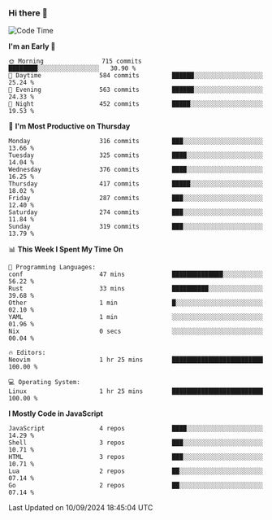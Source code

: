 ### Hi there 👋
<!--START_SECTION:waka-->
![Code Time](http://img.shields.io/badge/Code%20Time-337%20hrs%2032%20mins-blue)

**I'm an Early 🐤** 

```text
🌞 Morning                715 commits         ████████░░░░░░░░░░░░░░░░░   30.90 % 
🌆 Daytime                584 commits         ██████░░░░░░░░░░░░░░░░░░░   25.24 % 
🌃 Evening                563 commits         ██████░░░░░░░░░░░░░░░░░░░   24.33 % 
🌙 Night                  452 commits         █████░░░░░░░░░░░░░░░░░░░░   19.53 % 
```
📅 **I'm Most Productive on Thursday** 

```text
Monday                   316 commits         ███░░░░░░░░░░░░░░░░░░░░░░   13.66 % 
Tuesday                  325 commits         ████░░░░░░░░░░░░░░░░░░░░░   14.04 % 
Wednesday                376 commits         ████░░░░░░░░░░░░░░░░░░░░░   16.25 % 
Thursday                 417 commits         █████░░░░░░░░░░░░░░░░░░░░   18.02 % 
Friday                   287 commits         ███░░░░░░░░░░░░░░░░░░░░░░   12.40 % 
Saturday                 274 commits         ███░░░░░░░░░░░░░░░░░░░░░░   11.84 % 
Sunday                   319 commits         ███░░░░░░░░░░░░░░░░░░░░░░   13.79 % 
```


📊 **This Week I Spent My Time On** 

```text
💬 Programming Languages: 
conf                     47 mins             ██████████████░░░░░░░░░░░   56.22 % 
Rust                     33 mins             ██████████░░░░░░░░░░░░░░░   39.68 % 
Other                    1 min               █░░░░░░░░░░░░░░░░░░░░░░░░   02.10 % 
YAML                     1 min               ░░░░░░░░░░░░░░░░░░░░░░░░░   01.96 % 
Nix                      0 secs              ░░░░░░░░░░░░░░░░░░░░░░░░░   00.04 % 

🔥 Editors: 
Neovim                   1 hr 25 mins        █████████████████████████   100.00 % 

💻 Operating System: 
Linux                    1 hr 25 mins        █████████████████████████   100.00 % 
```

**I Mostly Code in JavaScript** 

```text
JavaScript               4 repos             ████░░░░░░░░░░░░░░░░░░░░░   14.29 % 
Shell                    3 repos             ███░░░░░░░░░░░░░░░░░░░░░░   10.71 % 
HTML                     3 repos             ███░░░░░░░░░░░░░░░░░░░░░░   10.71 % 
Lua                      2 repos             ██░░░░░░░░░░░░░░░░░░░░░░░   07.14 % 
Go                       2 repos             ██░░░░░░░░░░░░░░░░░░░░░░░   07.14 % 
```




 Last Updated on 10/09/2024 18:45:04 UTC
<!--END_SECTION:waka-->

<!--
**YoganshSharma/YoganshSharma** is a ✨ _special_ ✨ repository because its `README.md` (this file) appears on your GitHub profile.

Here are some ideas to get you started:

- 🔭 I’m currently working on ...
- 🌱 I’m currently learning ...
- 👯 I’m looking to collaborate on ...
- 🤔 I’m looking for help with ...
- 💬 Ask me about ...
- 📫 How to reach me: ...
- 😄 Pronouns: ...
- ⚡ Fun fact: ...
-->
